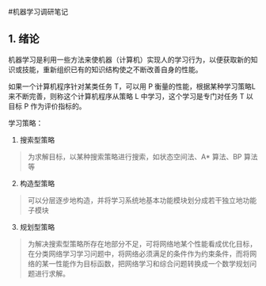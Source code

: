 
#机器学习调研笔记

## 1. 绪论
机器学习是利用一些方法来使机器（计算机）实现人的学习行为，以便获取新的知识或技能，重新组织已有的知识结构使之不断改善自身的性能。

如果一个计算机程序针对某类任务 T，可以用 P 衡量的性能，根据某种学习策略L来不断完善，则称这个计算机程序从策略 L 中学习，这个学习是专门对任务 T 以目标 P 作为评价指标的。

学习策略：
1. 搜索型策略<br>
> 为求解目标，以某种搜索策略进行搜索，如状态空间法、A* 算法、BP 算法等

2. 构造型策略<br>
> 可以分层逐步地构造，并将学习系统地基本功能模块划分成若干独立地功能子模块

3. 规划型策略<br>
> 为解决搜索型策略所存在地部分不足，可将网络地某个性能看成优化目标，在分类网络学习学习问题中，将网络必须满足的条件作为约束条件，而将网络的某一性能作为目标函数，把网络学习和综合问题转换成一个数学规划问题进行求解。 


